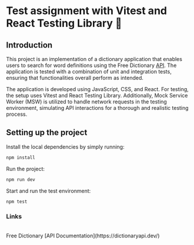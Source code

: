 # Test assignment with Vitest and React Testing Library 🌻

## Introduction

This project is an implementation of a dictionary application that enables users to search for word definitions using the Free Dictionary [API](https://dictionaryapi.dev/). The application is tested with a combination of unit and integration tests, ensuring that functionalities overall perform as intended.

The application is developed using JavaScript, CSS, and React. For testing, the setup uses Vitest and React Testing Library. Additionally, Mock Service Worker (MSW) is utilized to handle network requests in the testing environment, simulating API interactions for a thorough and realistic testing process.

## Setting up the project

Install the local dependencies by simply running:

```sh
npm install
```

Run the project:

```sh
npm run dev
```

Start and run the test environment:

```sh
npm test
```

### Links

<br>
Free Dictionary [API Documentation](https://dictionaryapi.dev/)
